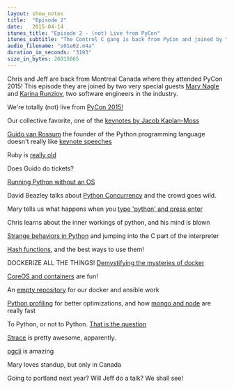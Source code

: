 ```yaml
---
layout: show_notes
title:  "Episode 2"
date:   2015-04-14
itunes_title: "Episode 2 - (not) Live from PyCon"
itunes_subtitle: "The Control C gang is back from PyCon and joined by two special guests!"
audio_filename: "s01e02.m4a"
duration_in_seconds: "3193"
size_in_bytes: 26015865
---
```


Chris and Jeff are back from Montreal Canada where they attended PyCon 2015!
This episode they are joined by two very special guests [Mary
Nagle](https://twitter.com/maryknagle) and [Karina
Runziov](https://twitter.com/kruzinov), two software engineers in the industry.

We're totally (not) live from [PyCon 2015!](http://us.pycon.org/2015/)

Our collective favorite, one of the [keynotes by Jacob Kaplan-Moss](https://www.youtube.com/watch?v=hIJdFxYlEKE)

[Guido van Rossum](http://en.wikipedia.org/wiki/Guido_van_Rossum) the founder
of the Python programming language doesn't really like [keynote
speeches](https://www.youtube.com/watch?v=2wDvzy6Hgxg)

Ruby is [really old](http://en.wikipedia.org/wiki/Ruby_%28programming_language%29)

Does Guido do tickets?

[Running Python without an OS](https://www.youtube.com/watch?v=bYQ_lq5dcvM)

David Beazley talks about [Python
Concurrency](https://www.youtube.com/watch?v=MCs5OvhV9S4) and the crowd goes
wild.

Mary tells us what happens when you [type 'python' and press 
enter](https://www.youtube.com/watch?v=XVhSjZYwZJo)

Chris learns about the inner workings of python, and his mind is blown

[Strange behaviors in Python](https://www.youtube.com/watch?v=sH4XF6pKKmk) and
jumping into the C part of the interpreter

[Hash functions](https://www.youtube.com/watch?v=IGwNQfjLTp0), and the best
ways to use them!

DOCKERIZE ALL THE THINGS! [Demystifying the mysteries of
docker](https://www.youtube.com/watch?v=GVVtR_hrdKI)

[CoreOS and containers](https://www.youtube.com/watch?v=jCor69OeR0g) are fun!

An [empty repository](https://github.com/joetastic/ansible-coreos) for our
docker and ansible work

[Python profiling](https://www.youtube.com/watch?v=4uJWWXYHxaM) for better
optimizations, and how [mongo and
node](http://java.dzone.com/articles/mongodb-facts-over-80000) are really fast

To Python, or not to Python. [That is the
question](https://www.youtube.com/watch?v=EoWG0lavg9U)

[Strace](https://www.youtube.com/watch?v=5v6o-VsLAew) is pretty awesome,
apparently.

[pgcli](http://pgcli.com/) is amazing

Mary loves standup, but only in Canada

Going to portland next year? Will Jeff do a talk? We shall see!
